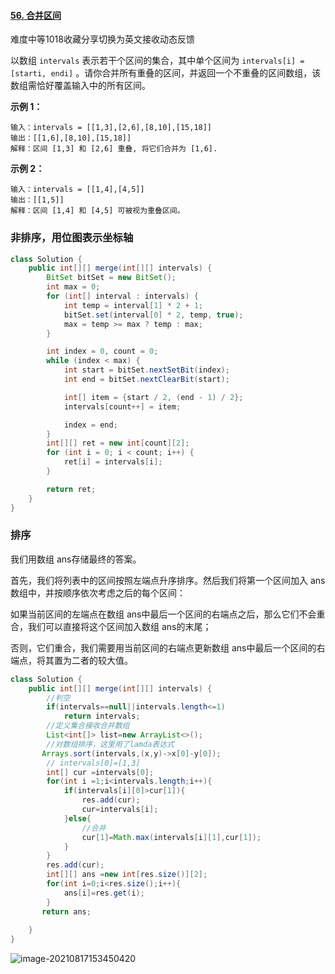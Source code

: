#### [56. 合并区间](https://leetcode-cn.com/problems/merge-intervals/)

难度中等1018收藏分享切换为英文接收动态反馈

以数组 `intervals` 表示若干个区间的集合，其中单个区间为 `intervals[i] = [starti, endi]` 。请你合并所有重叠的区间，并返回一个不重叠的区间数组，该数组需恰好覆盖输入中的所有区间。

 

**示例 1：**

```
输入：intervals = [[1,3],[2,6],[8,10],[15,18]]
输出：[[1,6],[8,10],[15,18]]
解释：区间 [1,3] 和 [2,6] 重叠, 将它们合并为 [1,6].
```

**示例 2：**

```
输入：intervals = [[1,4],[4,5]]
输出：[[1,5]]
解释：区间 [1,4] 和 [4,5] 可被视为重叠区间。
```

### 非排序，用位图表示坐标轴

```java
class Solution {
    public int[][] merge(int[][] intervals) {
        BitSet bitSet = new BitSet();
        int max = 0;
        for (int[] interval : intervals) {
            int temp = interval[1] * 2 + 1;
            bitSet.set(interval[0] * 2, temp, true);
            max = temp >= max ? temp : max;
        }

        int index = 0, count = 0;
        while (index < max) {
            int start = bitSet.nextSetBit(index);
            int end = bitSet.nextClearBit(start);

            int[] item = {start / 2, (end - 1) / 2};
            intervals[count++] = item;

            index = end;
        }
        int[][] ret = new int[count][2];
        for (int i = 0; i < count; i++) {
            ret[i] = intervals[i];
        }

        return ret;
    }
}
```

### 排序

我们用数组 ans存储最终的答案。

首先，我们将列表中的区间按照左端点升序排序。然后我们将第一个区间加入 ans数组中，并按顺序依次考虑之后的每个区间：

如果当前区间的左端点在数组 ans中最后一个区间的右端点之后，那么它们不会重合，我们可以直接将这个区间加入数组 ans的末尾；

否则，它们重合，我们需要用当前区间的右端点更新数组 ans中最后一个区间的右端点，将其置为二者的较大值。



```java
class Solution {
    public int[][] merge(int[][] intervals) {
    	//判空
        if(intervals==null||intervals.length<=1)
            return intervals;
        //定义集合接收合并数组
        List<int[]> list=new ArrayList<>();
        //对数组排序，这里用了lamda表达式
       Arrays.sort(intervals,(x,y)->x[0]-y[0]);
        // intervals[0]=[1,3]
        int[] cur =intervals[0];
        for(int i =1;i<intervals.length;i++){
            if(intervals[i][0]>cur[1]){
                res.add(cur);
                cur=intervals[i];
            }else{
                //合并
                cur[1]=Math.max(intervals[i][1],cur[1]);
            }
        }
        res.add(cur);
        int[][] ans =new int[res.size()][2];
        for(int i=0;i<res.size();i++){
            ans[i]=res.get(i);
        }
       return ans;
        
    }
}

```

![image-20210817153450420](C:\Users\solfeng\AppData\Roaming\Typora\typora-user-images\image-20210817153450420.png)
